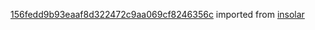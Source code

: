 [156fedd9b93eaaf8d322472c9aa069cf8246356c](https://github.com/insolar/insolar/commit/156fedd9b93eaaf8d322472c9aa069cf8246356c) imported from [insolar](https://github.com/insolar/insolar)
